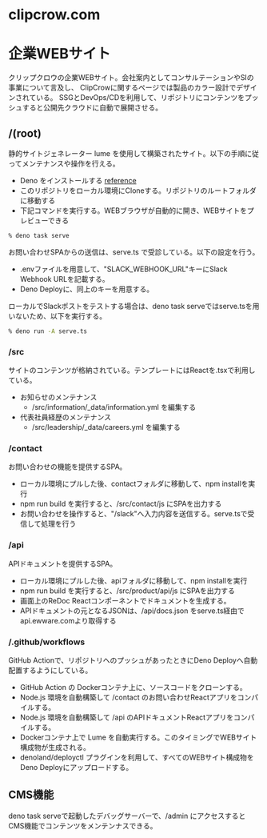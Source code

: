 # clipcrow.com

# 企業WEBサイト

クリップクロウの企業WEBサイト。会社案内としてコンサルテーションやSIの事業について言及し、
ClipCrowに関するページでは製品のカラー設計でデザインされている。
SSGとDevOps/CDを利用して、リポジトリにコンテンツをプッシュすると公開先クラウドに自動で展開させる。

## /(root)

静的サイトジェネレーター lume
を使用して構築されたサイト。以下の手順に従ってメンテナンスや操作を行える。

- Deno をインストールする
  [reference](https://deno.com/manual@v1.34.3/getting_started/installation)
- このリポジトリをローカル環境にCloneする。リポジトリのルートフォルダに移動する
- 下記コマンドを実行する。WEBブラウザが自動的に開き、WEBサイトをプレビューできる

```sh
% deno task serve
```

お問い合わせSPAからの送信は、serve.ts で受診している。以下の設定を行う。

- .envファイルを用意して、"SLACK_WEBHOOK_URL"キーにSlack Webhook URLを記載する。
- Deno Deployに、同上のキーを用意する。

ローカルでSlackポストをテストする場合は、deno task
serveではserve.tsを用いないため、以下を実行する。

```sh
% deno run -A serve.ts
```

### /src

サイトのコンテンツが格納されている。テンプレートにはReactを.tsxで利用している。

- お知らせのメンテナンス
  - /src/information/_data/information.yml を編集する
- 代表社員経歴のメンテナンス
  - /src/leadership/_data/careers.yml を編集する

### /contact

お問い合わせの機能を提供するSPA。

- ローカル環境にプルした後、contactフォルダに移動して、npm installを実行
- npm run build を実行すると、/src/contact/js にSPAを出力する
- お問い合わせを操作すると、"/slack"へ入力内容を送信する。serve.tsで受信して処理を行う

### /api

APIドキュメントを提供するSPA。

- ローカル環境にプルした後、apiフォルダに移動して、npm installを実行
- npm run build を実行すると、/src/product/api/js にSPAを出力する
- 画面上のReDoc Reactコンポーネントでドキュメントを生成する。
- APIドキュメントの元となるJSONは、/api/docs.json
  をserve.ts経由でapi.ewware.comより取得する

### /.github/workflows

GitHub Actionで、リポジトリへのプッシュがあったときにDeno
Deployへ自動配置するようにしている。

- GitHub Action の Dockerコンテナ上に、ソースコードをクローンする。
- Node.js 環境を自動構築して /contact
  のお問い合わせReactアプリをコンパイルする。
- Node.js 環境を自動構築して /api のAPIドキュメントReactアプリをコンパイルする。
- Dockerコンテナ上で Lume
  を自動実行する。このタイミングでWEBサイト構成物が生成される。
- denoland/deployctl プラグインを利用して、すべてのWEBサイト構成物をDeno
  Deployにアップロードする。

## CMS機能

deno task serveで起動したデバッグサーバーで、/admin にアクセスするとCMS機能でコンテンツをメンテンナスできる。